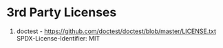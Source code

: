 # 3rd Party Licenses

1. doctest - https://github.com/doctest/doctest/blob/master/LICENSE.txt  
   SPDX-License-Identifier: MIT
